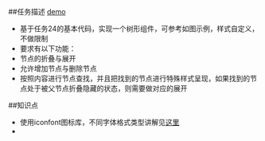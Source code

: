 ##任务描述 [demo](https://kad0108.github.io/IFE/task25)

* 基于任务24的基本代码，实现一个树形组件，可参考如图示例，样式自定义，不做限制
* 要求有以下功能：
* 节点的折叠与展开
* 允许增加节点与删除节点
* 按照内容进行节点查找，并且把找到的节点进行特殊样式呈现，如果找到的节点处于被父节点折叠隐藏的状态，则需要做对应的展开

##知识点

* 使用iconfont图标库，不同字体格式类型讲解见[这里](http://jingyan.baidu.com/article/3065b3b6e9b2d9becff8a4c1.html)
* 
